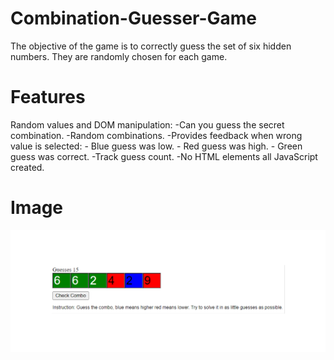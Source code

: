 # Combination-Guesser-Game

The objective of the game is to correctly guess the set of six hidden numbers. They are randomly chosen for each game.

# Features

Random values and DOM manipulation:
-Can you guess the secret combination.
-Random combinations.
-Provides feedback when wrong value is selected:
       - Blue guess was low.
       - Red guess was high.
       - Green guess was correct.
-Track guess count.
-No HTML elements all JavaScript created.

# Image
![](images/Guessing.PNG)
